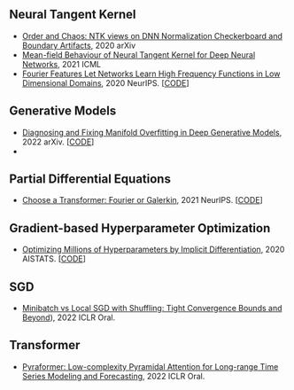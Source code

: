 ## Neural Tangent Kernel
- [Order and Chaos: NTK views on DNN Normalization Checkerboard and Boundary Artifacts](https://arxiv.org/pdf/1907.05715.pdf), 2020 arXiv 
- [Mean-field Behaviour of Neural Tangent Kernel for Deep Neural Networks](https://arxiv.org/pdf/1905.13654.pdf), 2021 ICML
- [Fourier Features Let Networks Learn High Frequency Functions in Low Dimensional Domains](https://arxiv.org/pdf/2006.10739.pdf), 2020 NeurIPS. [[CODE](https://github.com/tancik/fourier-feature-networks)]




## Generative Models
- [Diagnosing and Fixing Manifold Overfitting in Deep Generative Models](https://arxiv.org/pdf/2204.07172.pdf), 2022 arXiv. [[CODE](https://github.com/layer6ai-labs/two_step_zoo)]
- 




## Partial Differential Equations
- [Choose a Transformer: Fourier or Galerkin](https://arxiv.org/pdf/2105.14995.pdf), 2021 NeurIPS. [[CODE](https://github.com/scaomath/galerkin-transformer)]




## Gradient-based Hyperparameter Optimization
- [Optimizing Millions of Hyperparameters by Implicit Differentiation](https://arxiv.org/pdf/1911.02590.pdf), 2020 AISTATS. [[CODE](https://github.com/lorraine2/implicit-hyper-opt)]




## SGD
- [Minibatch vs Local SGD with Shuffling: Tight Convergence Bounds and Beyond](https://arxiv.org/pdf/2110.10342.pdf)), 2022 ICLR Oral.



## Transformer
- [Pyraformer: Low-complexity Pyramidal Attention for Long-range Time Series Modeling and Forecasting](https://openreview.net/pdf?id=0EXmFzUn5I), 2022 ICLR Oral.
